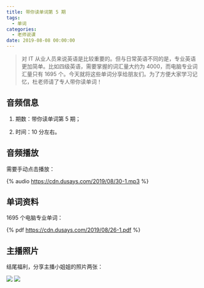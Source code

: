 ```yaml
---
title: 带你读单词第 5 期
tags:
  - 单词
categories:
  - 老师说课
date: 2019-08-08 00:00:00
---
```


> 对 IT 从业人员来说英语是比较重要的。但与日常英语不同的是，专业英语更加简单。比如四级英语，需要掌握的词汇量大约为 4000，而电脑专业词汇量只有 1695 个。今天就将这些单词分享给朋友们。为了方便大家学习记忆，杜老师请了专人带你读单词！

<!-- more -->

## 音频信息

1. 期数：带你读单词第 5 期；

2. 时间：10 分左右。

## 音频播放

需要手动点击播放：

{% audio https://cdn.dusays.com/2019/08/30-1.mp3 %}

## 单词资料

1695 个电脑专业单词：

{% pdf https://cdn.dusays.com/2019/08/26-1.pdf %}

## 主播照片

结尾福利，分享主播小姐姐的照片两张：

![](https://cdn.dusays.com/2019/08/30-1.jpg)
![](https://cdn.dusays.com/2019/08/30-2.jpg)